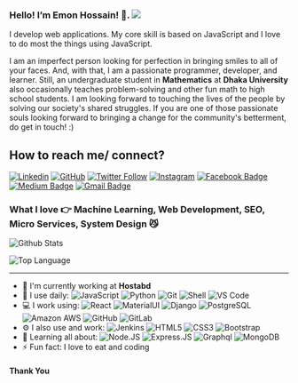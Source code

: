 ### Hello! I’m Emon Hossain! 👋.  ![](https://pronoun.cyou/x/y?subject=He&object=Him&height=20)

I develop web applications. My core skill is based on JavaScript and I love to do most the things using JavaScript.

I am an imperfect person looking for perfection in bringing smiles to all of your faces. And, with that, I am a passionate programmer, developer, and learner. Still, an undergraduate student in **Mathematics** at **Dhaka University** also occasionally teaches problem-solving and other fun math to high school students.
I am looking forward to touching the lives of the people by solving our society's shared struggles. If you are one of those passionate souls looking forward to bringing a change for the community's betterment, do get in touch! :)

## How to reach me/ connect?
[![Linkedin](https://img.shields.io/badge/-emonhossainraihan-blue?style=flat-square&logo=Linkedin&logoColor=white&link=https://www.linkedin.com/in/emonhossainraihan/)](https://www.linkedin.com/in/emonhossainraihan/)
[![GitHub](https://img.shields.io/github/followers/emonhossainraihan?label=follow&style=social)](https://github.com/emonhossainraihan)
[![Twitter Follow](https://img.shields.io/twitter/follow/emonhossain_dev?style=social)](https://twitter.com/emonhossain_dev)
[![Instagram](https://img.shields.io/badge/emonhossainraihan-%23E4405F.svg?&style=flat-square&logo=instagram&logoColor=white&link=https://www.instagram.com/emonhossainraihan/)](https://www.instagram.com/emonhossainraihan/)
[![Facebook Badge](https://img.shields.io/badge/-emonhossainraihan-blue?style=flat-square&logo=Facebook&logoColor=white&link=https://www.facebook.com/emonhossainraihan/)](https://www.facebook.com/emonhossainraihan/)
[![Medium Badge](https://img.shields.io/badge/-@emonhossainraihan-black?style=flat-square&labelColor=000000&logo=Medium&link=https://medium.com/@emonhossainraihan/)](https://medium.com/@emonhossainraihan)
[![Gmail Badge](https://img.shields.io/badge/-mdemon7475@gmail.com-c14438?style=plastic&logo=Gmail&logoColor=white&link=mailto:mdemon7475@gmail.com)](mailto:mdemon7475@gmail.com)

### What I love 👉 Machine Learning, Web Development, SEO, Micro Services, System Design 😼

![Github Stats](https://github-readme-stats.vercel.app/api?username=emonhossainraihan&show_icons=true&title_color=fff&icon_color=79ff97&text_color=9f9f9f&bg_color=151515)

![Top Language](https://github-readme-stats.vercel.app/api/top-langs/?username=emonhossainraihan&layout=compact)

*************

- 🏢 I'm currently working at **Hostabd**
- 🚀 I use daily:
  ![JavaScript](https://img.shields.io/badge/-JavaScript-black?style=plastic&logo=javascript)
  ![Python](https://img.shields.io/badge/-Python-8fcfd1?style=plastic&logo=Python)
  ![Git](https://img.shields.io/badge/-Git-black?style=plastic&logo=git)
  ![Shell](https://img.shields.io/badge/-Shell-blasck?style=plastic&logo=Shell)
  ![VS Code](https://img.shields.io/badge/-VS%20Code-007ACC?style=plastic&logo=visual-studio-code)
- 💻 I work using:
  ![React](https://img.shields.io/badge/-React-3b2e5a?style=plastic&logo=react)
  ![MaterialUI](https://img.shields.io/badge/-MatrialUI-0081CB?style=plastic&logo=material-UI)
  ![Django](https://img.shields.io/badge/-Django-092E20?style=plastic&logo=Django)
  ![PostgreSQL](https://img.shields.io/badge/-PostgreSQL-336791?style=plastic&logo=postgresql)
  ![Amazon AWS](https://img.shields.io/badge/Amazon%20AWS-232F3E?style=plastic&logo=amazon-aws)
  ![GitHub](https://img.shields.io/badge/-GitHub-181717?style=plastic&logo=github)
  ![GitLab](https://img.shields.io/badge/-GitLab-FCA121?style=plastic&logo=gitlab)
- ⚙️ I also use and work: ![Jenkins](https://img.shields.io/badge/-Jenkins-black?style=plastic&logo=Jenkins)
  ![HTML5](https://img.shields.io/badge/-HTML5-E34F26?style=plastic&logo=html5&logoColor=white)
  ![CSS3](https://img.shields.io/badge/-CSS3-1572B6?style=plastic&logo=css3)
  ![Bootstrap](https://img.shields.io/badge/-Bootstrap-563D7C?style=plastic&logo=bootstrap)
- 🌱 Learning all about:
  ![Node.JS](https://img.shields.io/badge/-Node.JS-black?style=plastic&logo=Node.js) ![Express.JS](https://img.shields.io/badge/-Express.JS-c7b198?style=plastic&logo=Express.JS) ![Graphql](https://img.shields.io/badge/-Graphql-E10098?style=plastic&logo=Graphql)
  ![MongoDB](https://img.shields.io/badge/-MongoDB-black?style=plastic&logo=mongodb)
- ⚡️ Fun fact: I love to eat and coding

#### Thank You
